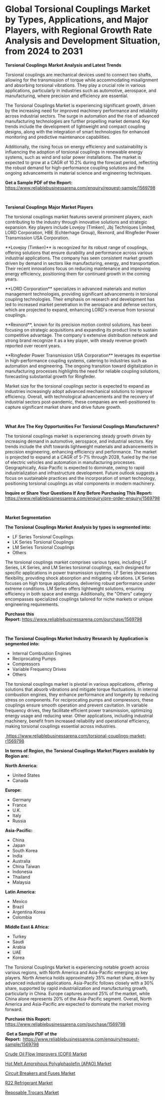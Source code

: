 <p><h1>Global Torsional Couplings Market by Types, Applications, and Major Players, with Regional Growth Rate Analysis and Development Situation, from 2024 to 2031</h1></p><p><strong>Torsional Couplings Market Analysis and Latest Trends</strong></p>
<p><p>Torsional couplings are mechanical devices used to connect two shafts, allowing for the transmission of torque while accommodating misalignment and absorbing torsional vibrations. They play a crucial role in various applications, particularly in industries such as automotive, aerospace, and manufacturing, where precision and efficiency are essential. </p><p>The Torsional Couplings Market is experiencing significant growth, driven by the increasing need for improved machinery performance and reliability across industrial sectors. The surge in automation and the rise of advanced manufacturing technologies are further propelling market demand. Key trends include the development of lightweight and compact coupling designs, along with the integration of smart technologies for enhanced monitoring and predictive maintenance capabilities.</p><p>Additionally, the rising focus on energy efficiency and sustainability is influencing the adoption of torsional couplings in renewable energy systems, such as wind and solar power installations. The market is expected to grow at a CAGR of 10.2% during the forecast period, reflecting the robust demand for high-performance coupling solutions and the ongoing advancements in material science and engineering techniques.</p></p>
<p><strong>Get a Sample PDF of the Report:&nbsp;</strong> <a href="https://www.reliablebusinessarena.com/enquiry/request-sample/1569798?utm_campaign=1444&utm_medium=2&utm_source=Github&utm_content=ia&utm_term=14102024&utm_id=torsional-couplings">https://www.reliablebusinessarena.com/enquiry/request-sample/1569798</a></p>
<p>&nbsp;</p>
<p><strong>Torsional Couplings Major Market Players</strong></p>
<p><p>The torsional couplings market features several prominent players, each contributing to the industry through innovative solutions and strategic expansion. Key players include Lovejoy (Timken), Jbj Techniques Limited, LORD Corporation, HBE (Echterhage Group), Rexnord, and Ringfeder Power Transmission USA Corporation.</p><p>**Lovejoy (Timken)** is recognized for its robust range of couplings, offering solutions that ensure durability and performance across various industrial applications. The company has seen consistent market growth driven by demand in sectors like manufacturing, energy, and transportation. Their recent innovations focus on reducing maintenance and improving energy efficiency, positioning them for continued growth in the coming years.</p><p>**LORD Corporation** specializes in advanced materials and motion management technologies, providing significant advancements in torsional coupling technologies. Their emphasis on research and development has led to increased market penetration in the aerospace and defense sectors, which are projected to expand, enhancing LORD's revenue from torsional couplings.</p><p>**Rexnord**, known for its precision motion control solutions, has been focusing on strategic acquisitions and expanding its product line to sustain competitive advantage. The company's extensive distribution network and strong brand recognize it as a key player, with steady revenue growth reported over recent years.</p><p>**Ringfeder Power Transmission USA Corporation** leverages its expertise in high-performance coupling systems, catering to industries such as automation and engineering. The ongoing transition toward digitalization in manufacturing processes highlights the need for reliable coupling solutions, forecasting substantial growth for Ringfeder.</p><p>Market size for the torsional couplings sector is expected to expand as industries increasingly adopt advanced mechanical solutions to improve efficiency. Overall, with technological advancements and the recovery of industrial sectors post-pandemic, these companies are well-positioned to capture significant market share and drive future growth.</p></p>
<p>&nbsp;</p>
<p><strong>What Are The Key Opportunities For Torsional Couplings Manufacturers?</strong></p>
<p><p>The torsional couplings market is experiencing steady growth driven by increasing demand in automotive, aerospace, and industrial sectors. Key trends include the shift towards lightweight materials and advancements in precision engineering, enhancing efficiency and performance. The market is projected to expand at a CAGR of 5-7% through 2028, fueled by the rise of electric vehicles and automation in manufacturing processes. Geographically, Asia-Pacific is expected to dominate, owing to rapid industrialization and infrastructure development. Future outlook suggests a focus on sustainable practices and the incorporation of smart technology, positioning torsional couplings as vital components in modern machinery.</p></p>
<p><strong>Inquire or Share Your Questions If Any Before Purchasing This Report:</strong> <a href="https://www.reliablebusinessarena.com/enquiry/pre-order-enquiry/1569798?utm_campaign=1444&utm_medium=2&utm_source=Github&utm_content=ia&utm_term=14102024&utm_id=torsional-couplings">https://www.reliablebusinessarena.com/enquiry/pre-order-enquiry/1569798</a></p>
<p>&nbsp;</p>
<p><strong>Market Segmentation</strong></p>
<p><strong>The Torsional Couplings Market Analysis by types is segmented into:</strong></p>
<p><ul><li>LF Series Torsional Couplings</li><li>LK Series Torsional Couplings</li><li>LM Series Torsional Couplings</li><li>Others</li></ul></p>
<p><p>The torsional couplings market comprises various types, including LF Series, LK Series, and LM Series torsional couplings, each designed for specific applications in power transmission systems. LF Series showcases flexibility, providing shock absorption and mitigating vibrations. LK Series focuses on high torque applications, delivering robust performance under extreme conditions. LM Series offers lightweight solutions, ensuring efficiency in both space and energy. Additionally, the "Others" category encompasses specialized couplings tailored for niche markets or unique engineering requirements.</p></p>
<p><strong>Purchase this Report:&nbsp;</strong><a href="https://www.reliablebusinessarena.com/purchase/1569798?utm_campaign=1444&utm_medium=2&utm_source=Github&utm_content=ia&utm_term=14102024&utm_id=torsional-couplings">https://www.reliablebusinessarena.com/purchase/1569798</a></p>
<p>&nbsp;</p>
<p><strong>The Torsional Couplings Market Industry Research by Application is segmented into:</strong></p>
<p><ul><li>Internal Combustion Engines</li><li>Reciprocating Pumps</li><li>Compressors</li><li>Variable Frequency Drives</li><li>Others</li></ul></p>
<p><p>The torsional couplings market is pivotal in various applications, offering solutions that absorb vibrations and mitigate torque fluctuations. In internal combustion engines, they enhance performance and longevity by reducing stress on components. For reciprocating pumps and compressors, these couplings ensure smooth operation and prevent cavitation. In variable frequency drives, they facilitate efficient power transmission, optimizing energy usage and reducing wear. Other applications, including industrial machinery, benefit from increased reliability and operational efficiency, making torsional couplings essential across industries.</p></p>
<p><a href="https://www.reliablebusinessarena.com/torsional-couplings-market-r1569798?utm_campaign=1444&utm_medium=2&utm_source=Github&utm_content=ia&utm_term=14102024&utm_id=torsional-couplings">&nbsp;https://www.reliablebusinessarena.com/torsional-couplings-market-r1569798</a></p>
<p><strong>In terms of Region, the Torsional Couplings Market Players available by Region are:</strong></p>
<p>
    <p> <strong> North America: </strong>
        <ul>
            <li>United States</li>
            <li>Canada</li>
        </ul>
        </p> 
    <p> <strong> Europe: </strong>
        <ul>
            <li>Germany</li>
            <li>France</li>
            <li>U.K.</li>
            <li>Italy</li>
            <li>Russia</li>
        </ul>
        </p> 
    <p> <strong> Asia-Pacific: </strong>
        <ul>
            <li>China</li>
            <li>Japan</li>
            <li>South Korea</li>
            <li>India</li>
            <li>Australia</li>
            <li>China Taiwan</li>
            <li>Indonesia</li>
            <li>Thailand</li>
            <li>Malaysia</li>
        </ul>
        </p> 
    <p> <strong> Latin America: </strong>
        <ul>
            <li>Mexico</li>
            <li>Brazil</li>
            <li>Argentina Korea</li>
            <li>Colombia</li>
        </ul>
        </p> 
    <p> <strong> Middle East & Africa: </strong>
        <ul>
            <li>Turkey</li>
            <li>Saudi</li>
            <li>Arabia</li>
            <li>UAE</li>
            <li>Korea</li>
        </ul>
    </p>
    </p>
<p><p>The Torsional Couplings Market is experiencing notable growth across various regions, with North America and Asia-Pacific emerging as key players. North America holds approximately 35% market share, driven by advanced industrial applications. Asia-Pacific follows closely with a 30% share, supported by rapid industrialization and manufacturing growth, particularly in China. Europe captures around 25% of the market, while China alone represents 20% of the Asia-Pacific segment. Overall, North America and Asia-Pacific are expected to dominate the market moving forward.</p></p>
<p><strong>Purchase this Report: </strong><a href="https://www.reliablebusinessarena.com/purchase/1569798?utm_campaign=1444&utm_medium=2&utm_source=Github&utm_content=ia&utm_term=14102024&utm_id=torsional-couplings">https://www.reliablebusinessarena.com/purchase/1569798</a></p>
<p>&nbsp;<strong>Get a Sample PDF of the Report:&nbsp;&nbsp;</strong><a href="https://www.reliablebusinessarena.com/enquiry/request-sample/1569798?utm_campaign=1444&utm_medium=2&utm_source=Github&utm_content=ia&utm_term=14102024&utm_id=torsional-couplings">https://www.reliablebusinessarena.com/enquiry/request-sample/1569798</a></p>
<p><strong></strong></p>
<p><p><a href="https://www.linkedin.com/pulse/mapping-crude-oil-flow-improvers-cofi-market-trends-challenges-0yhke?utm_campaign=1444&utm_medium=2&utm_source=Github&utm_content=ia&utm_term=14102024&utm_id=torsional-couplings">Crude Oil Flow Improvers (COFI) Market</a></p><p><a href="https://www.linkedin.com/pulse/exploring-hot-melt-amorphous-polyalphaolefin-apao-qjdfe?trk=public_post_embed_feed-article-content&utm_campaign=1444&utm_medium=2&utm_source=Github&utm_content=ia&utm_term=14102024&utm_id=torsional-couplings">Hot Melt Amorphous Polyalphaolefin (APAO) Market</a></p><p><a href="https://www.linkedin.com/pulse/opportunities-challenges-circuit-breakers-fuses-market-vvyke?trk=public_post_embed_feed-article-content&utm_campaign=1444&utm_medium=2&utm_source=Github&utm_content=ia&utm_term=14102024&utm_id=torsional-couplings">Circuit Breakers and Fuses Market</a></p><p><a href="https://www.linkedin.com/pulse/r22-refrigerant-market-evolution-key-trends-regional-f1xze?trk=public_post_embed_feed-article-content&utm_campaign=1444&utm_medium=2&utm_source=Github&utm_content=ia&utm_term=14102024&utm_id=torsional-couplings">R22 Refrigerant Market</a></p><p><a href="https://www.linkedin.com/pulse/deep-dive-reposable-trocars-market-itstrends-segmentation-ac8je?trk=public_post_embed_feed-article-content&utm_campaign=1444&utm_medium=2&utm_source=Github&utm_content=ia&utm_term=14102024&utm_id=torsional-couplings">Reposable Trocars Market</a></p></p>